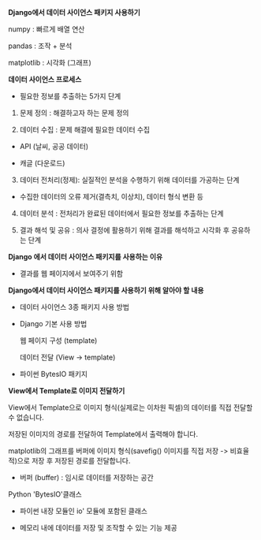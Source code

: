 **Django에서 데이터 사이언스 패키지 사용하기**

numpy : 빠르게 배열 연산

pandas : 조작 + 분석

matplotlib : 시각화 (그래프)

**데이터 사이언스 프로세스**

- 필요한 정보를 추출하는 5가지 단계

1. 문제 정의 : 해결하고자 하는 문제 정의

2. 데이터 수집 : 문제 해결에 필요한 데이터 수집

- API (날씨, 공공 데이터)

- 캐글 (다운로드)

3. 데이터 전처리(정제): 실질적인 분석을 수행하기 위해 데이터를 가공하는 단계

- 수집한 데이터의 오류 제거(결측치, 이상치), 데이터 형식 변환 등

4. 데이터 분석 : 전처리가 완료된 데이터에서 필요한 정보를 추출하는 단계

5. 결과 해석 및 공유 : 의사 결정에 활용하기 위해 결과를 해석하고 시각화 후 공유하는 단계

**Django 에서 데이터 사이언스 패키지를 사용하는 이유**

- 결과를 웹 페이지에서 보여주기 위함

**Django에서 데이터 사이언스 패키지를 사용하기 위해 알아야 할 내용**

- 데이터 사이언스 3종 패키지 사용 방법

- Django 기본 사용 방법

  웹 페이지 구성 (template)
  
  데이터 전달 (View -> template)
  
 - 파이썬 BytesIO 패키지 
 
**View에서 Template로 이미지 전달하기**

View에서 Template으로 이미지 형식(실제로는 이차원 픽셀)의 데이터를 직접 전달할 수 없습니다.

저장된 이미지의 경로를 전달하여 Template에서 출력해야 합니다.

matplotlib의 그래프를 버퍼에 이미지 형식(savefig() 이미지를 직접 저장 -> 비효율적)으로 저장 후 저장된 경로를 전달합니다.

- 버퍼 (buffer) : 임시로 데이터를 저장하는 공간

Python 'BytesIO'클래스

- 파이썬 내장 모듈인 io' 모듈에 포함된 클래스

- 메모리 내에 데이터를 저장 및 조작할 수 있는 기능 제공

